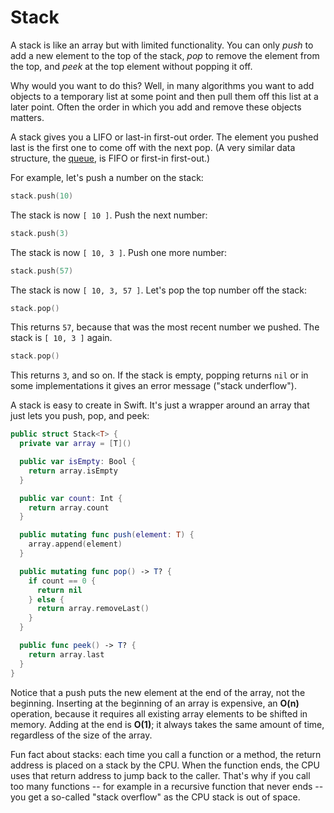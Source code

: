 # Stack

A stack is like an array but with limited functionality. You can only *push* to add a new element to the top of the stack, *pop* to remove the element from the top, and *peek* at the top element without popping it off.

Why would you want to do this? Well, in many algorithms you want to add objects to a temporary list at some point and then pull them off this list at a later point. Often the order in which you add and remove these objects matters.

A stack gives you a LIFO or last-in first-out order. The element you pushed last is the first one to come off with the next pop. (A very similar data structure, the [queue](../Queue/), is FIFO or first-in first-out.)

For example, let's push a number on the stack:

```swift
stack.push(10)
```

The stack is now `[ 10 ]`. Push the next number:

```swift
stack.push(3)
```

The stack is now `[ 10, 3 ]`. Push one more number:

```swift
stack.push(57)
```

The stack is now `[ 10, 3, 57 ]`. Let's pop the top number off the stack:

```swift
stack.pop()
```

This returns `57`, because that was the most recent number we pushed. The stack is `[ 10, 3 ]` again.

```swift
stack.pop()
```

This returns `3`, and so on. If the stack is empty, popping returns `nil` or in some implementations it gives an error message ("stack underflow").

A stack is easy to create in Swift. It's just a wrapper around an array that just lets you push, pop, and peek:

```swift
public struct Stack<T> {
  private var array = [T]()

  public var isEmpty: Bool {
    return array.isEmpty
  }

  public var count: Int {
    return array.count
  }

  public mutating func push(element: T) {
    array.append(element)
  }

  public mutating func pop() -> T? {
    if count == 0 {
      return nil
    } else {
      return array.removeLast()
    }
  }

  public func peek() -> T? {
    return array.last
  }
}
```

Notice that a push puts the new element at the end of the array, not the beginning. Inserting at the beginning of an array is expensive, an **O(n)** operation, because it requires all existing array elements to be shifted in memory. Adding at the end is **O(1)**; it always takes the same amount of time, regardless of the size of the array.

Fun fact about stacks: each time you call a function or a method, the return address is placed on a stack by the CPU. When the function ends, the CPU uses that return address to jump back to the caller. That's why if you call too many functions -- for example in a recursive function that never ends -- you get a so-called "stack overflow" as the CPU stack is out of space.
